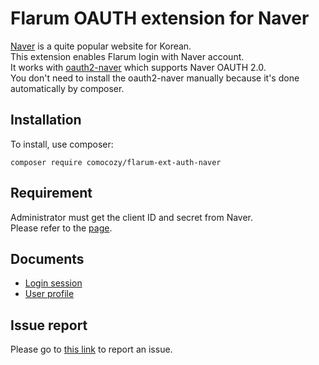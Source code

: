 # Flarum OAUTH extension for Naver

[Naver](https://www.naver.com/) is a quite popular website for Korean.  
This extension enables Flarum login with Naver account.  
It works with [oauth2-naver](https://github.com/Comocozy/oauth2-naver) which supports Naver OAUTH 2.0.  
You don't need to install the oauth2-naver manually because it's done automatically by composer.  

## Installation

To install, use composer:

```
composer require comocozy/flarum-ext-auth-naver
```

## Requirement

Administrator must get the client ID and secret from Naver.  
Please refer to the [page](https://developers.naver.com/docs/login/overview/).

## Documents

* [Login session](https://developers.naver.com/docs/login/api/)
* [User profile](https://developers.naver.com/docs/login/profile/)

## Issue report

Please go to [this link](https://github.com/Comocozy/flarum-ext-auth-naver/issues) to report an issue.
